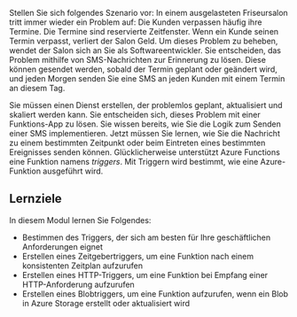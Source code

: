 Stellen Sie sich folgendes Szenario vor: In einem ausgelasteten Friseursalon tritt immer wieder ein Problem auf: Die Kunden verpassen häufig ihre Termine. Die Termine sind reservierte Zeitfenster. Wenn ein Kunde seinen Termin verpasst, verliert der Salon Geld. Um dieses Problem zu beheben, wendet der Salon sich an Sie als Softwareentwickler. Sie entscheiden, das Problem mithilfe von SMS-Nachrichten zur Erinnerung zu lösen. Diese können gesendet werden, sobald der Termin geplant oder geändert wird, und jeden Morgen senden Sie eine SMS an jeden Kunden mit einem Termin an diesem Tag.

Sie müssen einen Dienst erstellen, der problemlos geplant, aktualisiert und skaliert werden kann. Sie entscheiden sich, dieses Problem mit einer Funktions-App zu lösen. Sie wissen bereits, wie Sie die Logik zum Senden einer SMS implementieren. Jetzt müssen Sie lernen, wie Sie die Nachricht zu einem bestimmten Zeitpunkt oder beim Eintreten eines bestimmten Ereignisses senden können. Glücklicherweise unterstützt Azure Functions eine Funktion namens _triggers_. Mit Triggern wird bestimmt, wie eine Azure-Funktion ausgeführt wird.

## <a name="learning-objectives"></a>Lernziele

In diesem Modul lernen Sie Folgendes:
- Bestimmen des Triggers, der sich am besten für Ihre geschäftlichen Anforderungen eignet
- Erstellen eines Zeitgebertriggers, um eine Funktion nach einem konsistenten Zeitplan aufzurufen
- Erstellen eines HTTP-Triggers, um eine Funktion bei Empfang einer HTTP-Anforderung aufzurufen
- Erstellen eines Blobtriggers, um eine Funktion aufzurufen, wenn ein Blob in Azure Storage erstellt oder aktualisiert wird